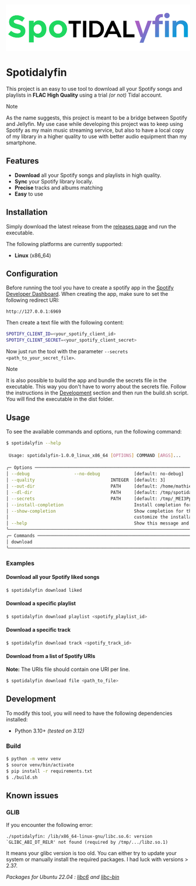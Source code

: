 ![logo](.github/logo.webp)
# Spotidalyfin

This project is an easy to use tool to download all your Spotify songs and playlists in **FLAC High Quality** using a
trial *(or not)* Tidal account.

> [!NOTE]
> As the name suggests, this project is meant to be a bridge between Spotify and Jellyfin.
> My use case while developing this project was to keep using Spotify as my main music streaming service, but also to have
> a local copy of my library in a higher quality to use with better audio equipment than my smartphone.

## Features

- **Download** all your Spotify songs and playlists in high quality.
- **Sync** your Spotify library locally.
- **Precise** tracks and albums matching
- **Easy** to use

## Installation

Simply download the latest release from the [releases page](./releases) and run the executable.

The following platforms are currently supported:

- **Linux** (x86_64)

## Configuration

Before running the tool you have to create a spotify app in
the [Spotify Developer Dashboard](https://developer.spotify.com/dashboard/applications).
When creating the app, make sure to set the following redirect URI:

```
http://127.0.0.1:6969
```

Then create a text file with the following content:

```bash
SPOTIFY_CLIENT_ID=<your_spotify_client_id>
SPOTIFY_CLIENT_SECRET=<your_spotify_client_secret>
```

Now just run the tool with the parameter `--secrets <path_to_your_secret_file>`.

> [!NOTE]
> It is also possible to build the app and bundle the secrets file in the executable. This way you don't have to worry
> about the secrets file.
> Follow the instructions in the [Development](#development) section and then run the build.sh script. You will find the
> executable in the dist folder.

## Usage

To see the available commands and options, run the following command:

```bash
$ spotidalyfin --help

 Usage: spotidalyfin-1.0.0_linux_x86_64 [OPTIONS] COMMAND [ARGS]...                                           
                                                                                                              
╭─ Options ──────────────────────────────────────────────────────────────────────────────────────────────────╮
│ --debug                 --no-debug             [default: no-debug]                                         │
│ --quality                             INTEGER  [default: 3]                                                │
│ --out-dir                             PATH     [default: /home/mathieu/Music/spotidalyfin]                 │
│ --dl-dir                              PATH     [default: /tmp/spotidalyfin]                                │
│ --secrets                             PATH     [default: /tmp/_MEI3PpYzy/spotidalyfin.secrets]             │
│ --install-completion                           Install completion for the current shell.                   │
│ --show-completion                              Show completion for the current shell, to copy it or        │
│                                                customize the installation.                                 │
│ --help                                         Show this message and exit.                                 │
╰────────────────────────────────────────────────────────────────────────────────────────────────────────────╯
╭─ Commands ─────────────────────────────────────────────────────────────────────────────────────────────────╮
│ download                                                                                                   │
╰────────────────────────────────────────────────────────────────────────────────────────────────────────────╯
```

### Examples

#### Download all your Spotify liked songs
```bash
$ spotidalyfin download liked
```

#### Download a specific playlist
```bash
$ spotidalyfin download playlist <spotify_playlist_id>
```

#### Download a specific track
```bash
$ spotidalyfin download track <spotify_track_id>
```

#### Download from a list of Spotify URIs
**Note:** The URIs file should contain one URI per line.
```bash
$ spotidalyfin download file <path_to_file>
```


## Development

To modify this tool, you will need to have the following dependencies installed:

- Python 3.10+ *(tested on 3.12)*

### Build
```bash
$ python -m venv venv
$ source venv/bin/activate
$ pip install -r requirements.txt
$ ./build.sh
```

## Known issues
### GLIB
If you encounter the following error:
```
./spotidalyfin: /lib/x86_64-linux-gnu/libc.so.6: version `GLIBC_ABI_DT_RELR' not found (required by /tmp/.../libz.so.1)
```
It means your glibc version is too old. You can either try to update your system or manually install the required
packages.  I had luck with versions > 2.37.

*Packages for Ubuntu 22.04 : [libc6](https://pkgs.org/search/?q=libc6) and [libc-bin](https://pkgs.org/search/?q=libc-bin)*